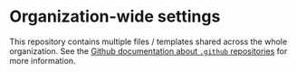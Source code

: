 # Organization-wide settings

This repository contains multiple files / templates shared across the whole organization.
See the [Github documentation about `.github` repositories](https://help.github.com/en/github/building-a-strong-community/creating-a-default-community-health-file) for more information.
